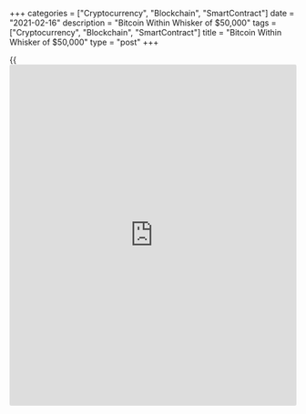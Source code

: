 +++
categories = ["Cryptocurrency", "Blockchain", "SmartContract"]
date = "2021-02-16"
description = "Bitcoin Within Whisker of $50,000"
tags = ["Cryptocurrency", "Blockchain", "SmartContract"]
title = "Bitcoin Within Whisker of $50,000"
type = "post"
+++

{{<iframe id="large-banner" src="https://www.bounty.group/#slide=24.0" width="100%" height="600" scrolling="no" style="border: 0px solid rgb(216, 221, 230); border-radius: 3px;">}}

Bitcoin hit a new record high $60 shy of $50,000 on Tuesday, extending a
sharp rally that has been mostly fuelled by big [investor](https://www.fintechee.com/tutorial-for-forex-trading/investor-mode/)s beginning to
take digital assets seriously.

The first and most famous cryptocurrency, [bitcoin](https://www.letsplayfx.com/blog/forex-for-bitcoin/) hit $49,938 and has
gained roughly 70% this year, most of that after electric carmaker Tesla
said it bought $1.5 billion in [bitcoin](https://www.letsplayfx.com/blog/forex-for-bitcoin/) and would accept the currency as
payment.

Tesla’s move was the latest in a string of large investments that have
vaulted [bitcoin](https://www.letsplayfx.com/blog/forex-for-bitcoin/) from the fringes of finance to company balance sheets
and Wall Street dealing desks, as U.S. firms and traditional money
managers have started to buy a lot of it.

The soaring cryptocurrency, which was near worthless a decade ago when
software developer Laszlo Hanyecz paid 10,000 [bitcoin](https://www.letsplayfx.com/blog/forex-for-bitcoin/)s for two pizzas,
surpassed $20,000 only in mid-December, but has so far struggled to
crack $50,000 after a few attempts.

> “Bitcoin has been range bound for the past four or five days,
suggesting either stalling momentum or a consolidation period,” said
Justin d’Anethan, sales manager at digital asset company Diginex in Hong
Kong.

>

> “We believe in the latter,” he said, since strong recent demand has
been drawing down [bitcoin](https://www.letsplayfx.com/blog/forex-for-bitcoin/)’s finite supply.

Bitcoin last traded just short of its new record at $49,045 while rival
cryptocurrency [Ethereum](https://www.playgroundfx.com/blog/the-creator-of-ethereum/) also held near its own record top of $1,879 made
last week.

Besides Tesla, [bitcoin](https://www.letsplayfx.com/blog/forex-for-bitcoin/) has drawn unprecedented flows from big and small
[investor](https://www.fintechee.com/tutorial-for-forex-trading/investor-mode/)s in recent months and posted new milestones on the path to
greater takeup as a mode of exchange.

The cryptocurrency was created by the mysterious Satoshi Nakamoto, whose
real identity is unknown and is based on [blockchain](https://www.letsplayfx.com/blog/trade-forex-with-bitcoin/) technology which
acts like public ledger of transactions. It began circulating in 2009,
mostly among speculators - something which is beginning to change.

Business software firm MicroStrategy made the first of several
multimillion-dollar [bitcoin](https://www.letsplayfx.com/blog/forex-for-bitcoin/) purchases in August and a number of Wall
Street fund managers, such as billionaire Stanley Druckenmiller, now
sound positive on the asset.

PayPal is allowing customers to use [bitcoin](https://www.letsplayfx.com/blog/forex-for-bitcoin/) at its merchants and
Mastercard preparing to do likewise, moves which bring both opportunity
and risk.

> “The more mainstream the digital currency becomes, the more we should
expect regulators to pay attention,” said Mike O’Rourke, chief market
strategist at JonesTrading.

_Reporting by Tom Westbrook in Singapore, Alun John in Hong Kong and
Megan Davies in New York; Editing by Alison Williams_

_Source:[Reuters][1]_

   1. /geturl/index/ebb313ada14975822fefb8d9070ad4395fd05ec5/
